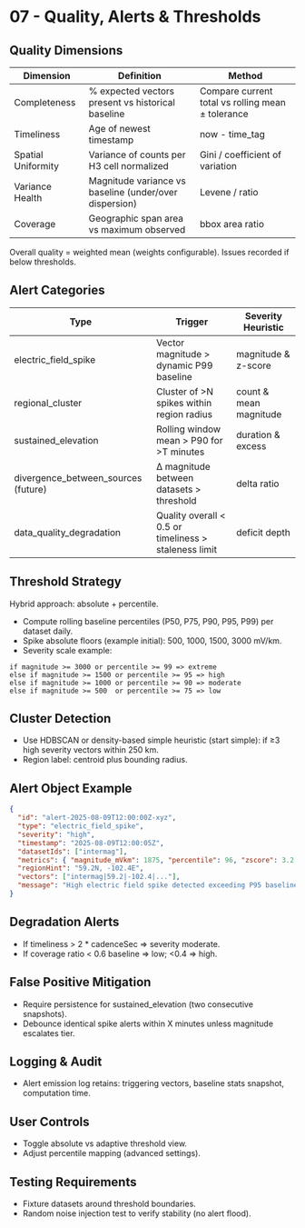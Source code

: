 # 07 - Quality, Alerts & Thresholds

## Quality Dimensions
| Dimension | Definition | Method |
|-----------|------------|--------|
| Completeness | % expected vectors present vs historical baseline | Compare current total vs rolling mean ± tolerance |
| Timeliness | Age of newest timestamp | now - time_tag |
| Spatial Uniformity | Variance of counts per H3 cell normalized | Gini / coefficient of variation |
| Variance Health | Magnitude variance vs baseline (under/over dispersion) | Levene / ratio |
| Coverage | Geographic span area vs maximum observed | bbox area ratio |

Overall quality = weighted mean (weights configurable). Issues recorded if below thresholds.

## Alert Categories
| Type | Trigger | Severity Heuristic |
|------|---------|--------------------|
| electric_field_spike | Vector magnitude > dynamic P99 baseline | magnitude & z-score |
| regional_cluster | Cluster of >N spikes within region radius | count & mean magnitude |
| sustained_elevation | Rolling window mean > P90 for >T minutes | duration & excess |
| divergence_between_sources (future) | Δ magnitude between datasets > threshold | delta ratio |
| data_quality_degradation | Quality overall < 0.5 or timeliness > staleness limit | deficit depth |

## Threshold Strategy
Hybrid approach: absolute + percentile.
- Compute rolling baseline percentiles (P50, P75, P90, P95, P99) per dataset daily.
- Spike absolute floors (example initial): 500, 1000, 1500, 3000 mV/km.
- Severity scale example:
```
if magnitude >= 3000 or percentile >= 99 => extreme
else if magnitude >= 1500 or percentile >= 95 => high
else if magnitude >= 1000 or percentile >= 90 => moderate
else if magnitude >= 500  or percentile >= 75 => low
```

## Cluster Detection
- Use HDBSCAN or density-based simple heuristic (start simple): if ≥3 high severity vectors within 250 km.
- Region label: centroid plus bounding radius.

## Alert Object Example
```json
{
  "id": "alert-2025-08-09T12:00:00Z-xyz",
  "type": "electric_field_spike",
  "severity": "high",
  "timestamp": "2025-08-09T12:00:05Z",
  "datasetIds": ["intermag"],
  "metrics": { "magnitude_mVkm": 1875, "percentile": 96, "zscore": 3.2 },
  "regionHint": "59.2N, -102.4E",
  "vectors": ["intermag|59.2|-102.4|..."],
  "message": "High electric field spike detected exceeding P95 baseline."
}
```

## Degradation Alerts
- If timeliness > 2 * cadenceSec => severity moderate.
- If coverage ratio < 0.6 baseline => low; <0.4 => high.

## False Positive Mitigation
- Require persistence for sustained_elevation (two consecutive snapshots).
- Debounce identical spike alerts within X minutes unless magnitude escalates tier.

## Logging & Audit
- Alert emission log retains: triggering vectors, baseline stats snapshot, computation time.

## User Controls
- Toggle absolute vs adaptive threshold view.
- Adjust percentile mapping (advanced settings).

## Testing Requirements
- Fixture datasets around threshold boundaries.
- Random noise injection test to verify stability (no alert flood). 
